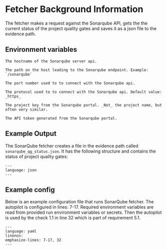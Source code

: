 <!--
SPDX-FileCopyrightText: 2024 grow platform GmbH

SPDX-License-Identifier: MIT
-->

# Fetcher Background Information

The fetcher makes a request against the Sonarqube API, gets the the current status of the project quality gates and saves it as a json file to the evidence path.

## Environment variables

```{envvar} SONARQUBE_HOSTNAME
The hostname of the Sonarqube server api.
```

```{envvar} SONARQUBE_ENDPOINT
The path on the host leading to the Sonarqube endpoint. Example: `/sonarqube`
```

```{envvar} SONARQUBE_PORT
The port number used to to connect with the Sonarqube api.
```

```{envvar} SONARQUBE_PROTOCOL
The protocol used to to connect with the Sonarqube api. Default value: _https_
```

```{envvar} SONARQUBE_PROJECT_KEY
The project key from the Sonarqube portal. _Not_ the project name, but often very similar.
```

```{envvar} SONARQUBE_PROJECT_TOKEN
The API token generated from the Sonarqube portal.
```

## Example Output

The SonarQube fetcher creates a file in the evidence path called `sonarqube_qg_status.json`. It has the following structure and contains the status of project quality gates:

```{literalinclude} resources/sonarqube_qg_status.json
---
language: json
---
```

## Example config

Below is an example configuration file that runs SonarQube fetcher. The autopilot is configured in lines: 7-17. Required environment variables are read from provided run environment variables or secrets. Then the autopilot is used by the check 1.1 in line 32 which is part of requirement 5.1.

```{literalinclude} resources/qg-config.yaml
---
language: yaml
linenos:
emphasize-lines: 7-17, 32
---
```
